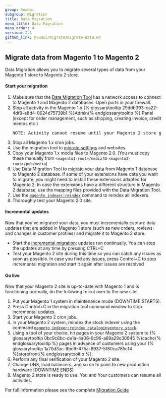 ```yaml
---
group: howdoi
subgroup: Migration
title: Data Migration
menu_title: Data Migration
menu_order: 4
version: 2.1
github_link: howdoi/migrate/migrate-data.md
---
```


## Migrate data from Magento 1 to Magento 2

Data Migration allows you to migrate several types of data from your Magento 1 store to Magento 2 store.

<h4>Start your migration</h4>
<ol>
  <li>Make sure that the <a href="{{page.baseurl}}/migration/migration-tool.html">Data Migration Tool</a> has a network access to connect to Magento 1 and Magento 2 databases. Open ports in your firewall.</li>
  <li>Stop all activity in the Magento 1.x {% glossarytooltip 29ddb393-ca22-4df9-a8d4-0024d75739b1 %}Admin{% endglossarytooltip %} Panel (except for order management, such as shipping, creating invoice, credit memos etc.)</li>
<pre>NOTE: Activity cannot resume until your Magento 2 store goes live.</pre>
  <li>Stop all Magento 1.x cron jobs.</li> 
  <li>Use the migration tool to <a href="{{page.baseurl}}/migration/migration-migrate-settings.html">migrate settings</a> and websites.</li>
  <li>Copy your Magento 1.x media files to Magento 2.0. (You must copy these manually from <code>&lt;magento1-root>/media</code> to <code>&lt;magento2-root>/pub/media</code>)</li> 
  <li>Use Data Migration Tool to <a href="{{page.baseurl}}/migration/migration-migrate-data.html">migrate your data</a> from Magento 1 database to Magento 2 database. If some of your extensions have data you want to migrate, you might need to install these extensions adapted for Magento 2. In case the extensions have a different structure in Magento 2 database, use the mapping files provided with the Data Migration Tool.</li>
  <li>Use the <a href="{{page.baseurl}}/config-guide/cli/config-cli-subcommands-index.html#config-cli-subcommands-index-reindex"><code>magento indexer:reindex</code></a> command to reindex all indexers.</li>
  <li>Thoroughly test your Magento 2.0 site.</li>
</ol>

<h4>Incremental updates</h4>

Now that you’ve migrated your data, you must incrementally capture data updates that are added in Magento 1 store (such as new orders, reviews and changes in customer profiles) and migrate it to Magento 2 store.

* Start the <a href="{{page.baseurl}}/migration/migration-migrate-delta.html">incremental migration</a>; updates run continually. 
You can stop the updates at any time by pressing CTRL+C
* Test your Magento 2 site during this time so you can catch any issues as soon as possible.
In case you find any issues, press Control+C to stop incremental migration and start it again after issues are resolved

<h4>Go live</h4>

Now that your Magento 2 site is up-to-date with Magento 1 and is functioning normally, do the following to cut over to the new site:

1. Put your Magento 1 system in maintenance mode (DOWNTIME STARTS).
2. Press Control+C in the migration tool command window to stop incremental updates.
3. Start your Magento 2 cron jobs.
4. In your Magento 2 system, reindex the stock indexer using the command <a href="{{page.baseurl}}/config-guide/cli/config-cli-subcommands-index.html#config-cli-subcommands-index-reindex">`magento indexer:reindex cataloginventory_stock`</a>.
5. Using a tool of your choice, hit pages in your Magento 2 system to {% glossarytooltip 0bc9c8bc-de1a-4a06-9c99-a89a29c30645 %}cache{% endglossarytooltip %} pages in advance of customers using your {% glossarytooltip 1a70d3ac-6bd9-475a-8937-5f80ca785c14 %}storefront{% endglossarytooltip %}.
6. Perform any final verification of your Magento 2 site.
7. Change DNS, load balancers, and so on to point to new production hardware (DOWNTIME ENDS) 
8. Magento 2 store is ready to use. You and Your customers can resume all activities.

For full information please see the complete <a href="{{page.baseurl}}/migration/bk-migration-guide.html">Migration Guide</a>


